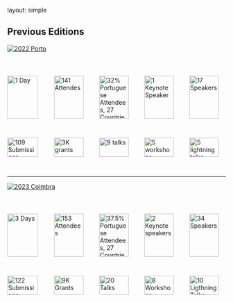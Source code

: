 layout: simple

## Previous Editions

<!-- Previous Editions -->
<a href="https://2022.pycon.pt"><img src="/static/images/icons/porto2022.png" alt="2022 Porto" class="img-fluid main-img"></a>

<div class="container">
    <div class="grid-layout">
        <img src="/static/images/icons/day.png" alt="1 Day" class="img-fluid icon-img">
        <img src="/static/images/icons/attendees.png" alt="141 Attendes" class="img-fluid icon-img">
        <img src="/static/images/icons/portuguese.png" alt="32% Portuguese Attendees, 27 Countries" class="img-fluid icon-img">
        <img src="/static/images/icons/keynote.png" alt="1 Keynote Speaker" class="img-fluid icon-img">
        <img src="/static/images/icons/17.png" alt="17 Speakers" class="img-fluid icon-img">
        <img src="/static/images/icons/109.png" alt="109 Submissions" class="img-fluid icon-img">
        <img src="/static/images/icons/grants.png" alt="3K grants" class="img-fluid icon-img">
        <img src="/static/images/icons/09.png" alt="9 talks" class="img-fluid icon-img">
        <img src="/static/images/icons/05.png" alt="5 workshops" class="img-fluid icon-img">
        <img src="/static/images/icons/lightalks.png" alt="5 lightning talks" class="img-fluid icon-img">
    </div>
</div>

<hr class="blue-line">

<!-- Coimbra -->
<a href="https://2022.pycon.pt"><img src="/static/images/icons/coimbra.png" alt="2023 Coimbra" class="img-fluid main-img"></a>

<div class="container">
    <div class="grid-layout">
        <img src="/static/images/icons/day3.png" alt="3 Days" class="img-fluid icon-img">
        <img src="/static/images/icons/c_attendees.png" alt="153 Attendees" class="img-fluid icon-img">
        <img src="/static/images/icons/c_percentage.png" alt="37.5% Portuguese Attendees, 27 Countries" class="img-fluid icon-img">
        <img src="/static/images/icons/c_keynote.png" alt="2 Keynote speakers" class="img-fluid icon-img">
        <img src="/static/images/icons/c_speakers.png" alt="34 Speakers" class="img-fluid icon-img">
        <img src="/static/images/icons/c_submission.png" alt="122 Submissions" class="img-fluid icon-img">
        <img src="/static/images/icons/c_grant.png" alt="9K Grants" class="img-fluid icon-img">
        <img src="/static/images/icons/c_talks.png" alt="20 Talks" class="img-fluid icon-img">
        <img src="/static/images/icons/c_workshops.png" alt="8 Workshops" class="img-fluid icon-img">
        <img src="/static/images/icons/c_lightalks.png" alt="10 Ligthning Talks" class="img-fluid icon-img">
    </div>
</div>

<style>
.main-img {
    max-width: 60%;
    margin-bottom: 20px;
}

.container {
    padding: 20px 0;
}

.grid-layout {
    display: grid;
    grid-template-columns: repeat(5, 1fr); /* 5 columns */
    gap: 20px; /* Space between images */
}

.icon-img {
    width: 60%; /* Use full width of the grid cell */
    height: auto;
    max-width: 100%; /* Responsive to container */
    margin: 0; /* No extra margins */
}

/* Responsive Design for Smaller Screens */
@media (max-width: 1024px) {
    .grid-layout {
        grid-template-columns: repeat(5, 1fr); /* 5 columns for tablets and larger screens */
    }

    .icon-img {
    width: 90%; /* Use full width of the grid cell */
    height: auto;
    max-width: 100%; /* Responsive to container */
    margin: 0; /* No extra margins */
}

}

@media (max-width: 768px) {
    .grid-layout {
        grid-template-columns: repeat(auto-fit, minmax(120px, 1fr)); /* Flexible columns for mobile */
    }
    .icon-img {
    width: 90%; /* Use full width of the grid cell */
    height: auto;
    max-width: 100%; /* Responsive to container */
    margin: 0; /* No extra margins */
}


}

@media (max-width: 600px) {
    .grid-layout {
        grid-template-columns: repeat(auto-fit, minmax(90px, 1fr)); /* Smaller columns for very small screens */
    }
    .icon-img {
    width: 90%; /* Use full width of the grid cell */
    height: auto;
    max-width: 100%; /* Responsive to container */
    margin: 0; /* No extra margins */
}

}

</style>

